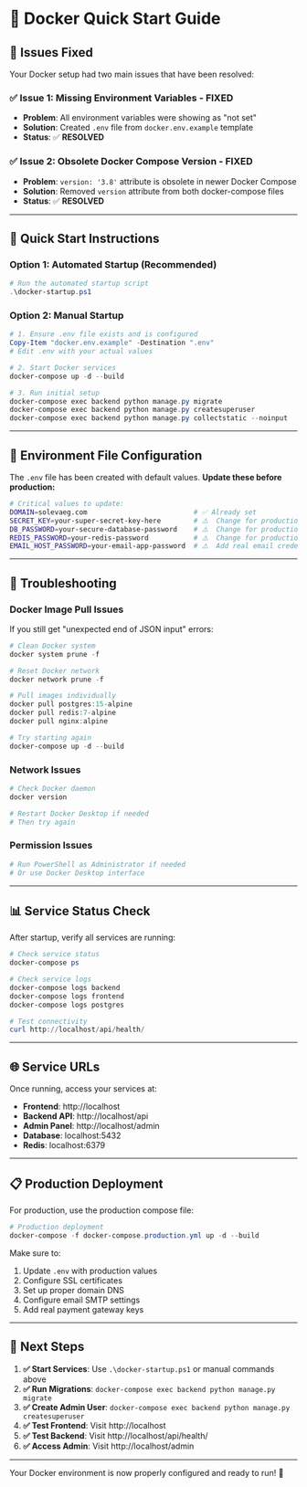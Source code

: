 # 🐳 Docker Quick Start Guide

## 🚨 **Issues Fixed**

Your Docker setup had two main issues that have been resolved:

### ✅ **Issue 1: Missing Environment Variables** - **FIXED**
- **Problem**: All environment variables were showing as "not set"
- **Solution**: Created `.env` file from `docker.env.example` template
- **Status**: ✅ **RESOLVED**

### ✅ **Issue 2: Obsolete Docker Compose Version** - **FIXED**
- **Problem**: `version: '3.8'` attribute is obsolete in newer Docker Compose
- **Solution**: Removed `version` attribute from both docker-compose files
- **Status**: ✅ **RESOLVED**

---

## 🚀 **Quick Start Instructions**

### **Option 1: Automated Startup (Recommended)**
```powershell
# Run the automated startup script
.\docker-startup.ps1
```

### **Option 2: Manual Startup**
```powershell
# 1. Ensure .env file exists and is configured
Copy-Item "docker.env.example" -Destination ".env"
# Edit .env with your actual values

# 2. Start Docker services
docker-compose up -d --build

# 3. Run initial setup
docker-compose exec backend python manage.py migrate
docker-compose exec backend python manage.py createsuperuser
docker-compose exec backend python manage.py collectstatic --noinput
```

---

## 📝 **Environment File Configuration**

The `.env` file has been created with default values. **Update these before production:**

```bash
# Critical values to update:
DOMAIN=solevaeg.com                          # ✅ Already set
SECRET_KEY=your-super-secret-key-here        # ⚠️  Change for production
DB_PASSWORD=your-secure-database-password    # ⚠️  Change for production
REDIS_PASSWORD=your-redis-password           # ⚠️  Change for production
EMAIL_HOST_PASSWORD=your-email-app-password  # ⚠️  Add real email credentials
```

---

## 🔧 **Troubleshooting**

### **Docker Image Pull Issues**
If you still get "unexpected end of JSON input" errors:

```powershell
# Clean Docker system
docker system prune -f

# Reset Docker network
docker network prune -f

# Pull images individually
docker pull postgres:15-alpine
docker pull redis:7-alpine
docker pull nginx:alpine

# Try starting again
docker-compose up -d --build
```

### **Network Issues**
```powershell
# Check Docker daemon
docker version

# Restart Docker Desktop if needed
# Then try again
```

### **Permission Issues**
```powershell
# Run PowerShell as Administrator if needed
# Or use Docker Desktop interface
```

---

## 📊 **Service Status Check**

After startup, verify all services are running:

```powershell
# Check service status
docker-compose ps

# Check service logs
docker-compose logs backend
docker-compose logs frontend
docker-compose logs postgres

# Test connectivity
curl http://localhost/api/health/
```

---

## 🌐 **Service URLs**

Once running, access your services at:

- **Frontend**: http://localhost
- **Backend API**: http://localhost/api
- **Admin Panel**: http://localhost/admin
- **Database**: localhost:5432
- **Redis**: localhost:6379

---

## 📋 **Production Deployment**

For production, use the production compose file:

```powershell
# Production deployment
docker-compose -f docker-compose.production.yml up -d --build
```

Make sure to:
1. Update `.env` with production values
2. Configure SSL certificates
3. Set up proper domain DNS
4. Configure email SMTP settings
5. Add real payment gateway keys

---

## 🎯 **Next Steps**

1. **✅ Start Services**: Use `.\docker-startup.ps1` or manual commands above
2. **✅ Run Migrations**: `docker-compose exec backend python manage.py migrate`
3. **✅ Create Admin User**: `docker-compose exec backend python manage.py createsuperuser`
4. **✅ Test Frontend**: Visit http://localhost
5. **✅ Test Backend**: Visit http://localhost/api/health/
6. **✅ Access Admin**: Visit http://localhost/admin

---

Your Docker environment is now properly configured and ready to run! 🎉

